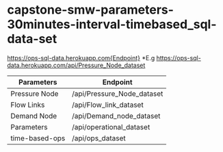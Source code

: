 # capstone-smw-parameters-30minutes-interval-timebased_sql-data-set
https://ops-sql-data.herokuapp.com{Endpoint}
*E.g https://ops-sql-data.herokuapp.com/api/Pressure_Node_dataset

|   Parameters  |         Endpoint          |
| ------------- | --------------------------|
| Pressure Node | /api/Pressure_Node_dataset|
| Flow Links    | /api/Flow_link_dataset    |
| Demand Node   | /api/Demand_node_dataset  |
| Parameters    | /api/operational_dataset  |
| time-based-ops| /api/ops_dataset          |
